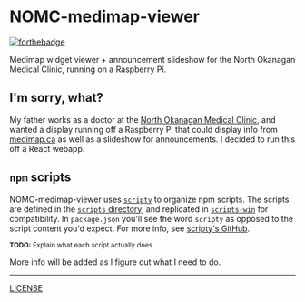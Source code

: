 # NOMC-medimap-viewer

[![forthebadge](http://forthebadge.com/images/badges/gluten-free.svg)](http://forthebadge.com)

Medimap widget viewer + announcement slideshow for the North Okanagan Medical Clinic, running on a Raspberry Pi.

## I'm sorry, what?
My father works as a doctor at the [North Okanagan Medical Clinic](http://www.health-local.com/biz/walk-in-clinics/vernon/british-columbia/north-okanagan-medical-clinic/), and wanted a display running off a Raspberry Pi that could display info from [medimap.ca](https://medimap.ca) as well as a slideshow for announcements. I decided to run this off a React webapp.

## `npm` scripts
NOMC-medimap-viewer uses [`scripty`](https://github.com/testdouble/scripty) to organize npm scripts. The scripts are defined in the [`scripts` directory](./scripts), and replicated in [`scripts-win`](./scripts-win) for compatibility. In `package.json` you'll see the word `scripty` as opposed to the script content you'd expect. For more info, see [scripty's GitHub](https://github.com/testdouble/scripty).

<sub><strong>TODO:</strong> Explain what each script actually does.</sub>

More info will be added as I figure out what I need to do.

---
[LICENSE](./LICENSE)
